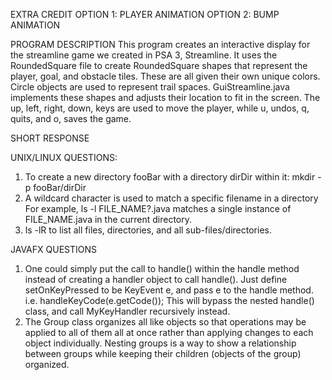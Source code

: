 EXTRA CREDIT
OPTION 1: PLAYER ANIMATION
OPTION 2: BUMP ANIMATION

PROGRAM DESCRIPTION
This program creates an interactive display for the streamline game we created
in PSA 3, Streamline. It uses the RoundedSquare file to create RoundedSquare 
shapes that represent the player, goal, and obstacle tiles. These are all given
their own unique colors. Circle objects are used to represent trail spaces. 
GuiStreamline.java implements these shapes and adjusts their location to fit
in the screen. The up, left, right, down, keys are used to move the player, 
while u, undos, q, quits, and o, saves the game.

SHORT RESPONSE

UNIX/LINUX QUESTIONS:
1. To create a new directory fooBar with a directory dirDir within it:
   mkdir -p fooBar/dirDir
2. A wildcard character is used to match a specific filename in a directory
   For example, ls -l FILE_NAME?.java matches a single instance of 
   FILE_NAME.java in the current directory.
3. ls -lR to list all files, directories, and all sub-files/directories.

JAVAFX QUESTIONS
1. One could simply put the call to handle() within the handle method instead
   of creating a handler object to call handle(). 
   Just define setOnKeyPressed to be KeyEvent e, and pass e to the handle method.
   i.e. handleKeyCode(e.getCode());
   This will bypass the nested handle() class, and call MyKeyHandler recursively 
   instead.
2. The Group class organizes all like objects so that operations may be applied to 
   all of them all at once rather than applying changes to each object individually.
   Nesting groups is a way to show a relationship between groups while keeping
   their children (objects of the group) organized.